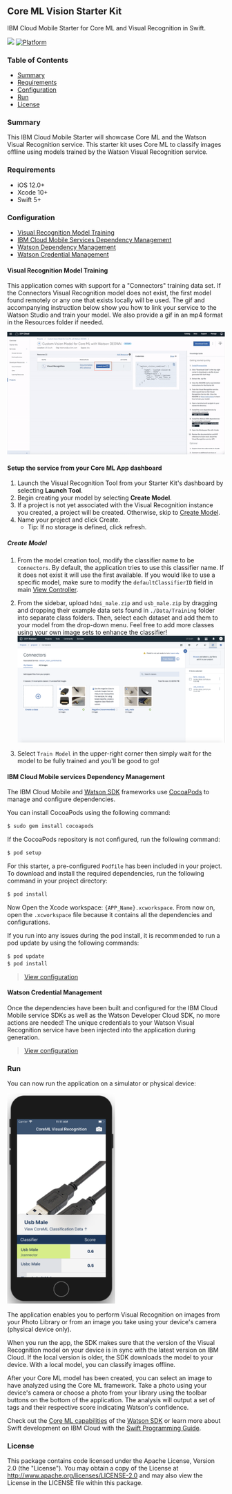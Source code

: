 ## Core ML Vision Starter Kit
IBM Cloud Mobile Starter for Core ML and Visual Recognition in Swift.

[![](https://img.shields.io/badge/IBM%20Cloud-powered-blue.svg)](https://cloud.ibm.com)
[![Platform](https://img.shields.io/badge/platform-ios_swift-lightgrey.svg?style=flat)](https://developer.apple.com/swift/)

### Table of Contents
* [Summary](#summary)
* [Requirements](#requirements)
* [Configuration](#configuration)
* [Run](#run)
* [License](#license)

### Summary
This IBM Cloud Mobile Starter will showcase Core ML and the Watson Visual Recognition service. This starter kit uses Core ML to classify images offline using models trained by the Watson Visual Recognition service.

### Requirements
* iOS 12.0+
* Xcode 10+
* Swift 5+

### Configuration
* [Visual Recognition Model Training](#visual-recognition-model-training)
* [IBM Cloud Mobile Services Dependency Management](#ibm-cloud-mobile-services-dependency-management)
* [Watson Dependency Management](#watson-dependency-management)
* [Watson Credential Management](#watson-credential-management)

#### Visual Recognition Model Training

This application comes with support for a "Connectors" training data set. If the Connectors Visual Recognition model does not exist, the first model found remotely or any one that exists locally will be used. The gif and accompanying instruction below show you how to link your service to the Watson Studio and train your model. We also provide a gif in an mp4 format in the Resources folder if needed.

![Core ML Model Walkthrough](./Resources/CoreMLWalkthrough.gif)

#### Setup the service from your Core ML App dashboard
1. Launch the Visual Recognition Tool from your Starter Kit's dashboard by selecting **Launch Tool**.
2. Begin creating your model by selecting **Create Model**.
2. If a project is not yet associated with the Visual Recognition instance you created, a project will be created. Otherwise, skip to [Create Model](#create-model).
3. Name your project and click Create.
    - Tip: If no storage is defined, click refresh.

##### Create Model
1. From the model creation tool, modify the classifier name to be `Connectors`. By default, the application tries to use this classifier name. If it does not exist it will use the first available. If you would like to use a specific model, make sure to modify the `defaultClassifierID` field in main [View Controller](./{APP_Name}/ViewController.swift).

2. From the sidebar, upload `hdmi_male.zip` and `usb_male.zip` by dragging and dropping their example data sets found in `./Data/Training` folder into separate class folders. Then, select each dataset and add them to your model from the drop-down menu. Feel free to add more classes using your own image sets to enhance the classifier!
![](./Resources/add_classes.png)

3. Select `Train Model` in the upper-right corner then simply wait for the model to be fully trained and you'll be good to go!

#### IBM Cloud Mobile services Dependency Management
The IBM Cloud Mobile and [Watson SDK](https://github.com/watson-developer-cloud/swift-sdk) frameworks use [CocoaPods](https://cocoapods.org/) to manage and configure dependencies.

You can install CocoaPods using the following command:

```bash
$ sudo gem install cocoapods
```

If the CocoaPods repository is not configured, run the following command:

```bash
$ pod setup
```

For this starter, a pre-configured `Podfile` has been included in your project. To download and install the required dependencies, run the following command in your project directory:

```bash
$ pod install
```
Now Open the Xcode workspace: `{APP_Name}.xcworkspace`. From now on, open the `.xcworkspace` file because it contains all the dependencies and configurations.

If you run into any issues during the pod install, it is recommended to run a pod update by using the following commands:

```bash
$ pod update
$ pod install
```

> [View configuration](#configuration)

#### Watson Credential Management
Once the dependencies have been built and configured for the IBM Cloud Mobile service SDKs as well as the Watson Developer Cloud SDK, no more actions are needed! The unique credentials to your Watson Visual Recognition service have been injected into the application during generation.

> [View configuration](#configuration)

### Run
You can now run the application on a simulator or physical device:

<img src="./Resources/home-page.png" alt="Empty App Screenshot" width="250px"/>

The application enables you to perform Visual Recognition on images from your Photo Library or from an image you take using your device's camera (physical device only).

When you run the app, the SDK makes sure that the version of the Visual Recognition model on your device is in sync with the latest version on IBM Cloud. If the local version is older, the SDK downloads the model to your device. With a local model, you can classify images offline.

After your Core ML model has been created, you can select an image to have analyzed using the Core ML framework. Take a photo using your device's camera or choose a photo from your library using the toolbar buttons on the bottom of the application. The analysis will output a set of tags and their respective score indicating Watson's confidence.

Check out the [Core ML capabilities](https://watson-developer-cloud.github.io/swift-sdk/services/VisualRecognitionV3/index.html) of the [Watson SDK](https://github.com/watson-developer-cloud/swift-sdk) or learn more about Swift development on IBM Cloud with the [Swift Programming Guide](https://cloud.ibm.com/docs/swift/machine_learning/coreml.html#overview).

### License
This package contains code licensed under the Apache License, Version 2.0 (the "License"). You may obtain a copy of the License at http://www.apache.org/licenses/LICENSE-2.0 and may also view the License in the LICENSE file within this package.
